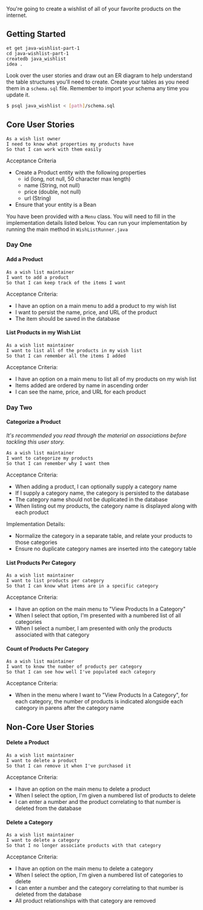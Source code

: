 You're going to create a wishlist of all of your favorite products on the internet.

## Getting Started

```no-highlight
et get java-wishlist-part-1
cd java-wishlist-part-1
createdb java_wishlist
idea .
```

Look over the user stories and draw out an ER diagram to help understand the table structures you'll need to create.
Create your tables as you need them in a `schema.sql` file.
Remember to import your schema any time you update it.

```bash
$ psql java_wishlist < [path]/schema.sql
```

## Core User Stories

```no-highlight
As a wish list owner
I need to know what properties my products have
So that I can work with them easily
```

Acceptance Criteria

- Create a Product entity with the following properties
  - id (long, not null, 50 character max length)
  - name (String, not null)
  - price (double, not null)
  - url (String)
- Ensure that your entity is a Bean

You have been provided with a `Menu` class. You will need to fill in the implementation details listed below. You can run your implementation by running the main method in `WishListRunner.java`

### Day One

#### Add a Product

```no-highlight
As a wish list maintainer
I want to add a product
So that I can keep track of the items I want
```

Acceptance Criteria:

- I have an option on a main menu to add a product to my wish list
- I want to persist the name, price, and URL of the product
- The item should be saved in the database

#### List Products in my Wish List

```no-highlight
As a wish list maintainer
I want to list all of the products in my wish list
So that I can remember all the items I added
```

Acceptance Criteria:

- I have an option on a main menu to list all of my products on my wish list
- Items added are ordered by name in ascending order
- I can see the name, price, and URL for each product

### Day Two

#### Categorize a Product

*It's recommended you read through the material on associations before tackling this user story.*

```no-highlight
As a wish list maintainer
I want to categorize my products
So that I can remember why I want them
```

Acceptance Criteria:

- When adding a product, I can optionally supply a category name
- If I supply a category name, the category is persisted to the database
- The category name should not be duplicated in the database
- When listing out my products, the category name is displayed along with each product

Implementation Details:

- Normalize the category in a separate table, and relate your products to those categories
- Ensure no duplicate category names are inserted into the category table

#### List Products Per Category

```no-highlight
As a wish list maintainer
I want to list products per category
So that I can know what items are in a specific category
```

Acceptance Criteria:

- I have an option on the main menu to "View Products In a Category"
- When I select that option, I'm presented with a numbered list of all categories
- When I select a number, I am presented with only the products associated with that category

#### Count of Products Per Category

```no-highlight
As a wish list maintainer
I want to know the number of products per category
So that I can see how well I've populated each category
```

Acceptance Criteria:

- When in the menu where I want to "View Products In a Category", for each category, the number of products is indicated alongside each category in parens after the category name

## Non-Core User Stories

#### Delete a Product

```no-highlight
As a wish list maintainer
I want to delete a product
So that I can remove it when I've purchased it
```

Acceptance Criteria:

- I have an option on the main menu to delete a product
- When I select the option, I'm given a numbered list of products to delete
- I can enter a number and the product correlating to that number is deleted from the database

#### Delete a Category

```no-highlight
As a wish list maintainer
I want to delete a category
So that I no longer associate products with that category
```

Acceptance Criteria:

- I have an option on the main menu to delete a category
- When I select the option, I'm given a numbered list of categories to delete
- I can enter a number and the category correlating to that number is deleted from the database
- All product relationships with that category are removed
